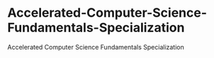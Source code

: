 # Accelerated-Computer-Science-Fundamentals-Specialization
Accelerated Computer Science Fundamentals Specialization
